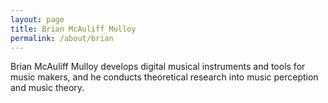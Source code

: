 ```yaml
---
layout: page
title: Brian McAuliff Mulloy
permalink: /about/brian
---
```

Brian McAuliff Mulloy develops digital musical instruments and tools for music makers, and he conducts theoretical research into music perception and music theory.

